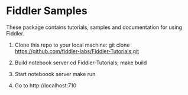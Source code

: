 # Fiddler Samples

These package contains tutorials, samples and documentation for using Fiddler.

1. Clone this repo to your local machine:
   git clone https://github.com/fiddler-labs/Fiddler-Tutorials.git

2. Build notebook server
   cd Fiddler-Tutorials; make build 

3. Start noteboook server
   make run

5. Go to http://localhost:710
